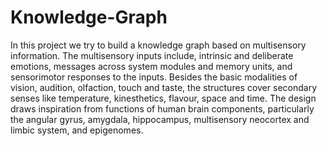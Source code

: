 # Knowledge-Graph

In this project we try to build a knowledge graph based on multisensory information. The multisensory inputs include, intrinsic and deliberate emotions, messages across system modules and memory units, and sensorimotor responses to the inputs. Besides the basic modalities of vision, audition, olfaction, touch and taste, the structures cover secondary senses like temperature, kinesthetics, flavour, space and time. The design draws inspiration from functions of human brain components, particularly the angular gyrus, amygdala, hippocampus, multisensory neocortex and limbic system, and epigenomes.
